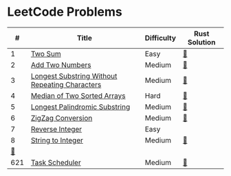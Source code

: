 # LeetCode Problems

| # | Title   | Difficulty | Rust Solution |
|---| ------- | ---------- | ------------- |
| 1 | [Two Sum](https://github.com/andrewleverette/leetcode_problems/tree/master/two_sum) | Easy | [📄](https://github.com/andrewleverette/leetcode_problems/blob/master/two_sum/src/lib.rs)|
| 2 | [Add Two Numbers](https://github.com/andrewleverette/leetcode_problems/tree/master/add_two_numbers) | Medium | [📄](https://github.com/andrewleverette/leetcode_problems/blob/master/add_two_numbers/src/lib.rs)|
| 3 | [Longest Substring Without Repeating Characters](https://github.com/andrewleverette/leetcode_problems/tree/master/longest_substring_without_repeating_characters) | Medium | [📄](https://github.com/andrewleverette/leetcode_problems/blob/master/longest_substring_without_repeating_characters/src/lib.rs)|
| 4 | [Median of Two Sorted Arrays](https://github.com/andrewleverette/leetcode_problems/tree/master/median_of_two_sorted_arrays) | Hard | [📄](https://github.com/andrewleverette/leetcode_problems/blob/master/median_of_two_sorted_arrays/src/lib.rs)|
| 5 | [Longest Palindromic Substring](https://github.com/andrewleverette/leetcode_problems/tree/master/longest_palindromic_substring) | Medium | [📄](https://github.com/andrewleverette/leetcode_problems/blob/master/longest_palindromic_substring/src/lib.rs)|
| 6 | [ZigZag Conversion](https://github.com/andrewleverette/leetcode_problems/tree/master/zizag_conversion) | Medium | [📄](https://github.com/andrewleverette/leetcode_problems/blob/master/zizag_conversion/src/lib.rs)|
| 7 | [Reverse Integer](https://github.com/andrewleverette/leetcode_problems/tree/master/reverse_integer) | Easy | 
| 8 | [String to Integer](./string_to_integer/README.md) | Medium | [📄](./string_to_integer/src/lib.rs)|
[📄](https://github.com/andrewleverette/leetcode_problems/blob/master/reverse_integer/src/lib.rs)|
| 621 | [Task Scheduler](./task_scheduler/README.md) | Medium | [📄](./task_scheduler/src/lib.rs)|
